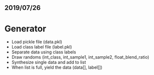 ## 2019/07/26
# Generator
- Load pickle file (data.pkl)
- Load class label file (label.pkl)
- Separate data using class labels
- Draw randoms (int_class, int_sample1, int_sample2, float_blend_ratio)
- Synthesize single data and add to list
- When list is full, yield the data (data[], label[]) 